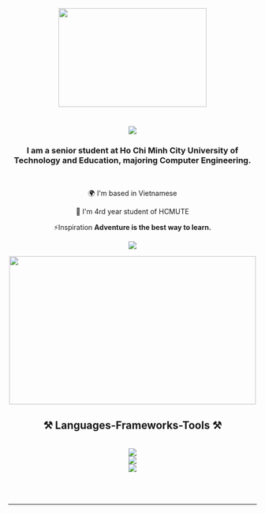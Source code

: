 

<div align="center"> 
<!--   <img src="https://i.pinimg.com/originals/ee/ab/00/eeab009c82c074366e54e4e0622e736c.gif" width="300" height="200">  -->
  <img src="https://i.pinimg.com/originals/99/98/ce/9998ce82404c7b4e90866ba1b118c0e6.gif" width="300" height="200"> 
</div>

<h1 align="center">
    <img src="https://readme-typing-svg.herokuapp.com/?fontUbuntu&size=35&center=true&vCenter=true&width=600&height=70&duration=4000&lines=Hi+There!+👋;+I'm+Tan+Phat!;Welcome+To+My+Github+Profile!" />
</h1>

<h3 align="center">I am a senior student at Ho Chi Minh City University of Technology and Education, majoring Computer Engineering.</h3>

<br/>

<div align="center">

 🌍 I'm based in Vietnamese 
 
 🔭 I'm 4rd year student of HCMUTE

 ⚡Inspiration **Adventure is the best way to learn.**
 
 </div>

<div align="center"> 
  <a href="mailto:votanphatoo813@gmail.com">
    <img src="https://img.shields.io/badge/Gmail-333333?style=for-the-badge&logo=gmail&logoColor=red" />
  </a>
  
  </a> 


<p align="center">
 <img src="https://i.pinimg.com/originals/9a/3e/d9/9a3ed9a334a51255a11a1a36f8819fa2.gif" width="500" height="300"> 
</p>
<h2 align="center">⚒️ Languages-Frameworks-Tools ⚒️</h2>
<br/>
<div align="center">
    <img src="https://skillicons.dev/icons?i=c,cs,cpp,cmake,github,firebase,qt" /><br>
  <img src="https://skillicons.dev/icons?i=arduino,kali,raspberrypi,ps" /><br>
    <img src="https://skillicons.dev/icons?i=html,css,javascript,vscode,visualstudio" />
</div>
  <br/><br/><br/>
<hr/>
<br>
